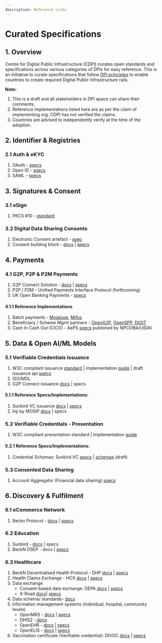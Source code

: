 ```yaml
---
description: Reference Links
---
```


# Curated Specifications

## 1. Overview

Centre for Digital Public Infrastructure (CDPI) curates open standards and specifications across various categories of DPIs for easy reference. This is an initiative to curate specifications that follow [DPI principles](../technical-notes/dpi-tech-architecture-principles/) to enable countries to create required Digital Public Infrastructure rails.

**Note:**

1. This is a draft and all stakeholders in DPI space can share their comments.
2. Reference implementations listed here are as per the claim of implementing org. CDPI has not verified the claims.
3. Countries are advised to independently verify at the time of the adoption.

## 2. Identifier & Registries

### 2.1 Auth & eKYC

1. OAuth - [specs](https://www.rfc-editor.org/rfc/rfc6749)
2. Open ID - [specs](https://openid.net/developers/)
3. SAML - [specs](http://docs.oasis-open.org/security/saml/Post2.0/sstc-saml-tech-overview-2.0.html)

## 3. Signatures & Consent

### 3.1 eSign

1. PKCS #10 - [standard](https://datatracker.ietf.org/doc/html/rfc2986)

### 3.2 Digital Data Sharing Consents

1. Electronic Consent artefact - [spec](https://dla.gov.in/sites/default/files/pdf/MeitY-Consent-Tech-Framework%20v1.1.pdf)
2. Consent building block - [docs](https://govstack.gitbook.io/bb-consent/) | [specs](https://github.com/GovStackWorkingGroup/bb-consent)

## 4. Payments

### 4.1 G2P, P2P & P2M Payments

1. G2P Connect Solution - [docs](https://g2pconnect.cdpi.dev/g2p-connect/readme) | [specs](https://g2p-connect.github.io/specs/)
2. P2P / P2M - Unified Payments Interface Protocol (forthcoming)
3. UK Open Banking Payments - [specs](https://standards.openbanking.org.uk/api-specifications/)

#### 4.1.1 Reference Implementations

1. Batch payments -  [Mojaloop](https://docs.mojaloop.io/getting-started/), [Mifos](https://mifos.org/resources/documentation/)
2. Beneficiary / Scheme Mgmt partners - [OpenG2P](https://docs.openg2p.org/guides/developer-guides), [OpenSPP](https://docs.openspp.org/index.html), [DIGIT](https://core.digit.org/)
3. Cash In Cash Out (CICO) - AePS [specs](https://www.npci.org.in/PDF/AePS/MicroATM\_Standards\_v1.5.1\_Clean.pdf?TSPD\_101\_R0=08f002952bab20008b7d8da5fd1e2eab2b05707bcf97d4d8a37e2e70559f1e5cf52cf371b2dd168808262911fb14300061acdcd788119a546d34e72dd804f44c2e3b50502dbe0deab71add6e66931a3c1c3f7d06c44de06e493ae71639d420a0) published by NPCI/IBA/UIDAI

## 5. Data & Open AI/ML Models

### 5.1 Verifiable Credentials Issuance

1. W3C compliant issuance [standard](https://www.w3.org/TR/vc-data-model/) | implementation [guide](https://www.w3.org/TR/vc-imp-guide/) | draft issuance api [specs](https://w3c-ccg.github.io/vc-api/)
2. ISO/MDL
3. G2P Connect issuance [docs](https://g2pconnect.cdpi.dev/protocol/interfaces/credentialing) | specs

#### **5.1.1 Reference Specs/Implementations:**

1. Sunbird VC issuance [docs](https://docs.sunbirdrc.dev/learn/readme) | [specs](https://github.com/Sunbird-RC/sunbird-rc-core/tree/main/api-documentation)
2. Inji by MOSIP [docs](https://docs.mosip.io/inji/) | specs

### 5.2 Verifiable Credentials - Presentation

1. W3C compliant presentation standard | Implementation [guide](https://www.w3.org/TR/vc-imp-guide/)

#### 5.2.1 Reference Specs/Implementations:

1. Credential Schemas: Sunbird VC [specs](https://github.com/VC-Specs/vc-specs) | [schemas](https://docs.google.com/spreadsheets/d/1y4z1X7Dfercj7C3wkKbPAR\_ExHbL\_KgXbwtFzeFK078/edit#gid=1454655977) (draft)

### 5.3 Consented Data Sharing

1. Account Aggregator (Financial data sharing) [specs](https://github.com/Sahamati/account-aggregator-standards)

## 6. Discovery & Fulfilment

### 6.1 eCommerce Network

1. Beckn Protocol - [docs](https://becknprotocol.io/) | [specs](https://github.com/beckn/protocol-specifications)

### 6.2 Education

1. Sunbird - [docs](https://sunbird.org/product/building-blocks) | specs
2. BeckN DSEP - docs | [specs](https://github.com/beckn/DSEP-Specification)

### 6.3 Healthcare

1. BeckN Decentralised Health Protocol - DHP [docs](https://developers.becknprotocol.io/docs/introduction/introduction/) | [specs](https://github.com/dhp-project/DHP-Specs)
2. Health Claims Exchange - HCX [docs](https://docs.hcxprotocol.io) | [specs](https://github.com/hcx-project/hcx-specs)
3. Data exchange
   * Consent-based data exchange: DEPA [docs](https://depa.world) | [specs](https://github.com/iSPIRT/DEPA/blob/main/depa\_2.0.yaml)
   * X-Road [docs](https://docs.x-road.global/)| [specs](https://github.com/nordic-institute/X-Road)
4. Data schema/ standards- [docs](http://www.hl7.org/fhir/documentation.html)
5. Information management systems (individual, hospital, community levels)
   * OpenMRS - [docs](https://wiki.openmrs.org/) | [specs](https://github.com/OpenMRS)
   * DHIS2 -[ docs](https://dhis2.org/about/)&#x20;
   * OpenEHR - [docs](https://specifications.openehr.org/releases/BASE/latest/architecture\_overview.html#\_architecture\_overview) | [specs](https://openehr.atlassian.net/jira/projects)
   * OpenELIS - [docs](http://docs.openelis-global.org/en/latest/) | [specs](https://github.com/I-TECH-UW/OpenELIS-Global-2/)
6. Vaccination certificate (Verifiable credential): DIVOC [docs](https://divoc.digit.org/) | [specs](https://github.com/egovernments/DIVOC)

